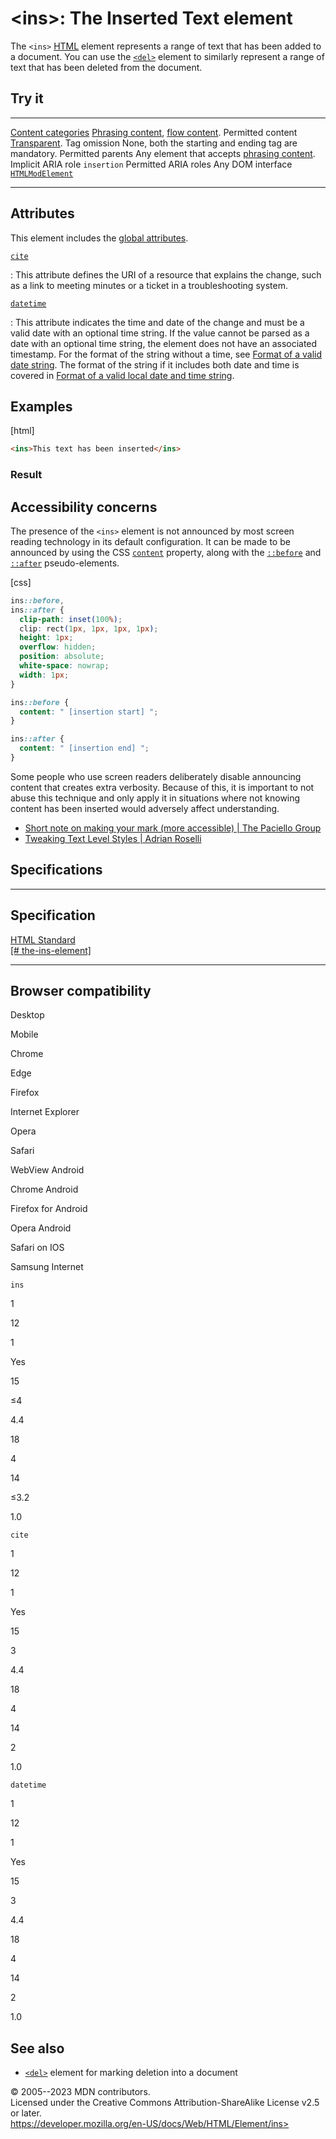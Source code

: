 \<ins\>: The Inserted Text element
==================================

The `<ins>` [HTML](../index) element represents a range of text that has
been added to a document. You can use the [`<del>`](del) element to
similarly represent a range of text that has been deleted from the
document.

Try it
------

  --------------------------------------------- -----------------------------------------------------------------------------------------------------------------
  [Content categories](../content_categories)   [Phrasing content](../content_categories#phrasing_content), [flow content](../content_categories#flow_content).
  Permitted content                             [Transparent](../content_categories#transparent_content_model).
  Tag omission                                  None, both the starting and ending tag are mandatory.
  Permitted parents                             Any element that accepts [phrasing content](../content_categories#phrasing_content).
  Implicit ARIA role                            `insertion`
  Permitted ARIA roles                          Any
  DOM interface                                 [`HTMLModElement`](https://developer.mozilla.org/en-US/docs/Web/API/HTMLModElement)
  --------------------------------------------- -----------------------------------------------------------------------------------------------------------------

Attributes
----------

This element includes the [global attributes](_Resources/Markup%20And%20Styling/html/global_attributes/index.md).

[`cite`](#cite)

:   This attribute defines the URI of a resource that explains the
    change, such as a link to meeting minutes or a ticket in a
    troubleshooting system.

[`datetime`](#datetime)

:   This attribute indicates the time and date of the change and must be
    a valid date with an optional time string. If the value cannot be
    parsed as a date with an optional time string, the element does not
    have an associated timestamp. For the format of the string without a
    time, see [Format of a valid date
    string](../date_and_time_formats#date_strings). The format of the
    string if it includes both date and time is covered in [Format of a
    valid local date and time
    string](../date_and_time_formats#local_date_and_time_strings).

Examples
--------

[html]

```html
<ins>This text has been inserted</ins>
```

### Result

Accessibility concerns
----------------------

The presence of the `<ins>` element is not announced by most screen
reading technology in its default configuration. It can be made to be
announced by using the CSS
[`content`](https://developer.mozilla.org/en-US/docs/Web/CSS/content)
property, along with the
[`::before`](https://developer.mozilla.org/en-US/docs/Web/CSS/::before)
and
[`::after`](https://developer.mozilla.org/en-US/docs/Web/CSS/::after)
pseudo-elements.

[css]

```css
ins::before,
ins::after {
  clip-path: inset(100%);
  clip: rect(1px, 1px, 1px, 1px);
  height: 1px;
  overflow: hidden;
  position: absolute;
  white-space: nowrap;
  width: 1px;
}

ins::before {
  content: " [insertion start] ";
}

ins::after {
  content: " [insertion end] ";
}

```

Some people who use screen readers deliberately disable announcing
content that creates extra verbosity. Because of this, it is important
to not abuse this technique and only apply it in situations where not
knowing content has been inserted would adversely affect understanding.

- [Short note on making your mark (more accessible) \| The Paciello
    Group](https://www.tpgi.com/short-note-on-making-your-mark-more-accessible/)
- [Tweaking Text Level Styles \| Adrian
    Roselli](https://adrianroselli.com/2017/12/tweaking-text-level-styles.html)

Specifications
--------------

  ----------------------------------------------------------------------------------------------

Specification
  ----------------------------------------------------------------------------------------------

  [HTML Standard\
  [\#
  the-ins-element]](https://html.spec.whatwg.org/multipage/edits.html#the-ins-element)

  ----------------------------------------------------------------------------------------------

Browser compatibility
---------------------

Desktop

Mobile

Chrome

Edge

Firefox

Internet Explorer

Opera

Safari

WebView Android

Chrome Android

Firefox for Android

Opera Android

Safari on IOS

Samsung Internet

`ins`

1

12

1

Yes

15

≤4

4.4

18

4

14

≤3.2

1.0

`cite`

1

12

1

Yes

15

3

4.4

18

4

14

2

1.0

`datetime`

1

12

1

Yes

15

3

4.4

18

4

14

2

1.0

See also
--------

- [`<del>`](del) element for marking deletion into a document

© 2005--2023 MDN contributors.\
Licensed under the Creative Commons Attribution-ShareAlike License v2.5
or later.\
https://developer.mozilla.org/en-US/docs/Web/HTML/Element/ins>
